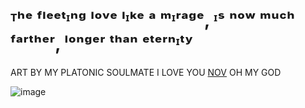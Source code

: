 # ᵀʰᵉ ᶠˡᵉᵉᵗᶦⁿᵍ ˡᵒᵛᵉ ˡᶦᵏᵉ ᵃ ᵐᶦʳᵃᵍᵉ, ᶦˢ ⁿᵒʷ ᵐᵘᶜʰ ᶠᵃʳᵗʰᵉʳ, ˡᵒⁿᵍᵉʳ ᵗʰᵃⁿ ᵉᵗᵉʳⁿᶦᵗʸ

ART BY MY PLATONIC SOULMATE I LOVE YOU [NOV](https://github.com/pr3t7yP02er) OH MY GOD

![image](https://i.postimg.cc/nh4XqJcf/IMAG32.png)
